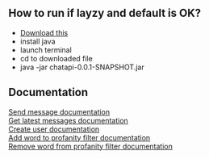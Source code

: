 ## How to run if layzy and default is OK?
- [Download this](https://github.com/harald-billstein/Blog-Chat-API/raw/master/Compiled/chatapi-0.0.1-SNAPSHOT.jar)<br>
- install java
- launch terminal
- cd to downloaded file
- java -jar chatapi-0.0.1-SNAPSHOT.jar

## Documentation

[Send message documentation](documentation/SENDMESSAGE.md)<br>
[Get latest messages documentation](documentation/GETLATESTMESSAGES.md)<br>
[Create user documentation](documentation/CREATEUSER.md)<br>
[Add word to profanity filter documentation](documentation/ADDWORDTOPROFANITYFILTER.md)<br>
[Remove word from profanity filter documentation](documentation/REMOVEWORDFROMPROFANITYFILTER.md)<br>


